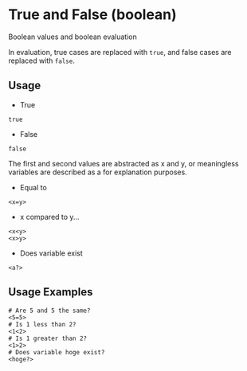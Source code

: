 # True and False (boolean)
Boolean values and boolean evaluation

In evaluation, true cases are replaced with `true`, and false cases are replaced with `false`.

## Usage
- True
```
true
```
- False
```
false
```
The first and second values are abstracted as x and y, or meaningless variables are described as a for explanation purposes.
- Equal to
```
<x=y>
```
- x compared to y...
```
<x<y>
<x>y>
```
- Does variable exist
```
<a?>
```

## Usage Examples
```
# Are 5 and 5 the same?
<5=5>
# Is 1 less than 2?
<1<2>
# Is 1 greater than 2?
<1>2>
# Does variable hoge exist?
<hoge?>
```